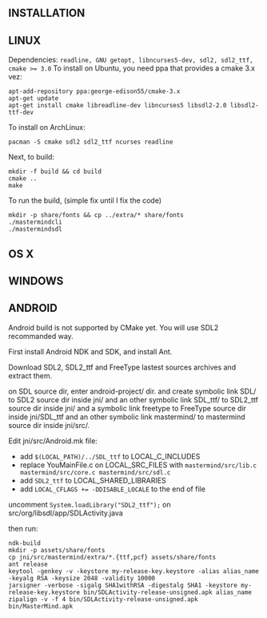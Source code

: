 INSTALLATION
---
LINUX
---
Dependencies: `readline, GNU getopt, libncurses5-dev, sdl2, sdl2_ttf, cmake >= 3.0`
To install on Ubuntu, you need ppa that provides a cmake 3.x vez:
```shell
apt-add-repository ppa:george-edison55/cmake-3.x
apt-get update
apt-get install cmake libreadline-dev libncurses5 libsdl2-2.0 libsdl2-ttf-dev
```
To install on ArchLinux:
```shell
pacman -S cmake sdl2 sdl2_ttf ncurses readline
```

Next, to build:
```shell
mkdir -f build && cd build
cmake ..
make
```

To run the build, (simple fix until I fix the code)
```shell
mkdir -p share/fonts && cp ../extra/* share/fonts
./mastermindcli
./mastermindsdl
```

OS X
---
WINDOWS
---
ANDROID
---
Android build is not supported by CMake yet. You will use SDL2 recommanded way.

First install Android NDK and SDK, and install Ant.

Download SDL2, SDL2_ttf and FreeType lastest sources archives and extract them.

on SDL source dir, enter android-project/ dir. and create symbolic link SDL/ to
SDL2 source dir inside jni/ and an other symbolic link SDL_ttf/ to SDL2_ttf
source dir inside jni/ and a symbolic link freetype to FreeType source dir
inside jni/SDL_ttf and  an other symbolic link mastermind/ to mastermind
source dir inside jni/src/.

Edit jni/src/Android.mk file:
- add `$(LOCAL_PATH)/../SDL_ttf` to LOCAL_C_INCLUDES
- replace YouMainFile.c on LOCAL_SRC_FILES with
`mastermind/src/lib.c mastermind/src/core.c mastermind/src/sdl.c`
- add `SDL2_ttf` to LOCAL_SHARED_LIBRARIES
- add `LOCAL_CFLAGS += -DDISABLE_LOCALE` to the end of file

uncomment `System.loadLibrary("SDL2_ttf");` on
src/org/libsdl/app/SDLActivity.java

then run:
```shell
ndk-build
mkdir -p assets/share/fonts
cp jni/src/mastermind/extra/*.{ttf,pcf} assets/share/fonts
ant release
keytool -genkey -v -keystore my-release-key.keystore -alias alias_name -keyalg RSA -keysize 2048 -validity 10000
jarsigner -verbose -sigalg SHA1withRSA -digestalg SHA1 -keystore my-release-key.keystore bin/SDLActivity-release-unsigned.apk alias_name
zipalign -v -f 4 bin/SDLActivity-release-unsigned.apk bin/MasterMind.apk
```
